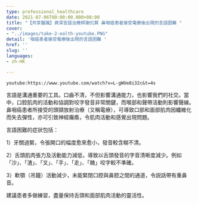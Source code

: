 ```yaml
---
type: professional_healthcare
date: 2021-07-06T00:00:00.000+08:00
title: "【共享醫識】資深言語治療師謝仉賢 鼻咽癌患者接受電療後出現的言語困難 "
cover:
- "../images/take-2-ealth-youtube.PNG"
detail: '咽癌患者接受電療後出現的言語困難 '
href: ''
slug: ''
languages:
- zh-HK

---
```

`youtube:https://www.youtube.com/watch?v=L-gWUe8i32c&t=4s`

言語是溝通重要的工具。口齒不清，不但影響溝通能力，也影響我們的社交。當中，口腔肌肉的活動和協調對咬字發音非常關鍵，而喉部和聲帶活動則影響聲線。鼻咽癌患者所接受的頭頸放射治療（又稱電療），可導致口部和面部肌肉因纖維化而失去彈性，亦可引致神經癱瘓，令肌肉活動和感覺出現問題。

言語困難的症狀包括：

1）牙關過緊，令張開口的幅度愈來愈小，發音較含糊不清。

2）舌頭肌肉張力及活動能力減低，導致以舌頭發音的字音清晰度減少。例如「沙」、「渣」、「叉」、「手」、「走」、「醜」咬字較不準確。

3）軟顎（吊鐘）活動減少，未能緊閉口腔與鼻腔之間的通道，令説話帶有重鼻音。

建議患者多做練習，盡量保持舌頭和面部肌肉活動的靈活性。